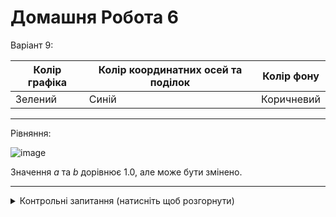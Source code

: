 # Домашня Робота 6

Варіант 9:

| Колір графіка | Колір координатних осей та поділок | Колір фону |
|-----|-----|-----|
| Зелений | Синій | Коричневий |

---

Рівняння:

![image](https://github.com/sgubar/2023/assets/125995123/135e646e-eca1-4202-9774-eba58856cf02)


Значення *а* та *b* дорівнює 1.0, але може бути змінено.

---


<details>
  <summary>Контрольні запитання (натисніть щоб розгорнути)</summary>
  
  1. __*Напишіть, які функції Ви імплементували та коротко опишіть їхнє призначення.*__
  
  > `display()`: Відображає графік кривих, встановлює колір фону, встановлює ортографічну проекцію, відображає координатні осі та графік кривих.
  
  > `keyboard()`: Обробляє клавіатурні події, збільшує, зменшує та переміщує графік.

  2. __*Які функції OpenGL Ви застосовували для ініціалізації роботи з
графікою (початок роботи з OpenGL, налаштування вікна)? Яке їхнє
призначення?*__
  
  > `glutInit()`: Ініціалізує бібліотеку GLUT та передає командний рядок параметрів.
  
  > `glutInitDisplayMode()`: Встановлює режим відображення вікна з RGB кольором.
  
  > `glutInitWindowSize()`: Встановлює розміри вікна.
  
  > `glutCreateWindow()`: Створює вікно з вказаним заголовком.
  
  > `glClearColor()`: Встановлює колір фону.

  3. __*Які функції OpenGL Ви застосовували для створення графічних
примітивів? Які параметри примітивів налаштовуються через ці
функції?*__
  
  > `glBegin()`: Починає визначення множини точок графічного примітива.

  > `glVertex2f()`: Встановлює координати точки графічного примітива.

  > `glEnd()`: Завершує визначення множини точок графічного примітива.

  4. __*Які функції OpenGL Ви застосовували для налаштування фону? Які
параметри фону налаштовуються через ці функції?*__
  
  > `glClearColor()`: Встановлює колір фону. Параметри r, g, b визначають червоний, зелений і синій компоненти кольору.

  5. __*Які ще існують типи графічних примітивів OpenGL?*__
  
  > `GL_POINTS`: - точки

  > `GL_LINES`: лінії

  > GL_LINE_STRIP`: полілінії (пов'язані лінії без замкнення)

  > `GL_LINE_LOOP`: замкнена полілінія

  > `GL_TRIANGLES`: трикутники

  > `GL_TRIANGLE_STRIP`: полігон з трикутників

  > `GL_TRIANGLE_FAN`: полігон з трикутників, з одним загальним вершину

  > `GL_QUADS`: чотирикутники

  > `GL_QUAD_STRIP`: полігон з чотирикутників

  > `GL_POLYGON`: полігон з довільної кількості вершин
  
</details>

